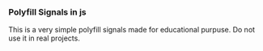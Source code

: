 ### Polyfill Signals in js
This is a very simple polyfill signals made for educational purpuse.
Do not use it in real projects.